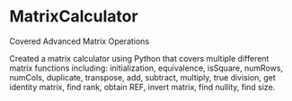 # MatrixCalculator
Covered Advanced Matrix Operations

Created a matrix calculator using Python that covers multiple different matrix functions including: initialization, equivalence, isSquare, numRows, numCols, duplicate, transpose, add, subtract, multiply, true division, get identity matrix, find rank, obtain REF, invert matrix, find nullity, find size. 
